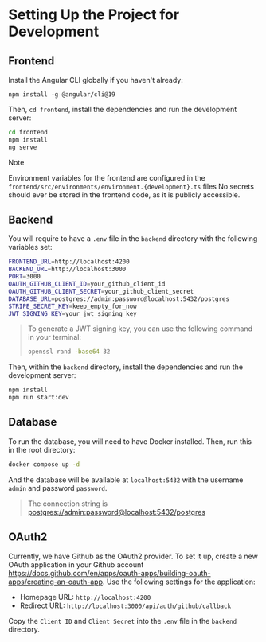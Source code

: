 # Setting Up the Project for Development

## Frontend
Install the Angular CLI globally if you haven't already:
```
npm install -g @angular/cli@19
```
Then, `cd frontend`, install the dependencies and run the development server:
```bash
cd frontend
npm install
ng serve
```

> [!NOTE]
> Environment variables for the frontend are configured in the `frontend/src/environments/environment.{development}.ts` files
> No secrets should ever be stored in the frontend code, as it is publicly accessible.

## Backend
You will require to have a `.env` file in the `backend` directory with the following variables set:

```bash
FRONTEND_URL=http://localhost:4200
BACKEND_URL=http://localhost:3000
PORT=3000
OAUTH_GITHUB_CLIENT_ID=your_github_client_id
OAUTH_GITHUB_CLIENT_SECRET=your_github_client_secret
DATABASE_URL=postgres://admin:password@localhost:5432/postgres
STRIPE_SECRET_KEY=keep_empty_for_now
JWT_SIGNING_KEY=your_jwt_signing_key
```

> To generate a JWT signing key, you can use the following command in your terminal:
> ```bash
> openssl rand -base64 32
> ```

Then, within the `backend` directory, install the dependencies and run the development server:

```bash
npm install
npm run start:dev
```

## Database
To run the database, you will need to have Docker installed. Then, run this in the root directory:

```bash
docker compose up -d
```
And the database will be available at `localhost:5432` with the username `admin` and password `password`.
> The connection string is <postgres://admin:password@localhost:5432/postgres>

## OAuth2
Currently, we have Github as the OAuth2 provider. To set it up, create a new OAuth application in your Github account <https://docs.github.com/en/apps/oauth-apps/building-oauth-apps/creating-an-oauth-app>. Use the following settings
for the application:
- Homepage URL: `http://localhost:4200`
- Redirect URL: `http://localhost:3000/api/auth/github/callback`

Copy the `Client ID` and `Client Secret` into the `.env` file in the `backend` directory.
